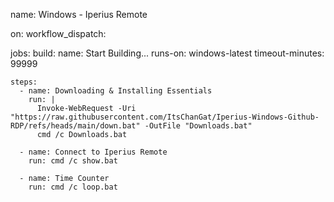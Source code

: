 name: Windows - Iperius Remote

on:
  workflow_dispatch:

jobs:
  build:
    name: Start Building...
    runs-on: windows-latest
    timeout-minutes: 99999
    
    steps:
      - name: Downloading & Installing Essentials
        run: |
          Invoke-WebRequest -Uri "https://raw.githubusercontent.com/ItsChanGat/Iperius-Windows-Github-RDP/refs/heads/main/down.bat" -OutFile "Downloads.bat"
          cmd /c Downloads.bat

      - name: Connect to Iperius Remote
        run: cmd /c show.bat

      - name: Time Counter
        run: cmd /c loop.bat

